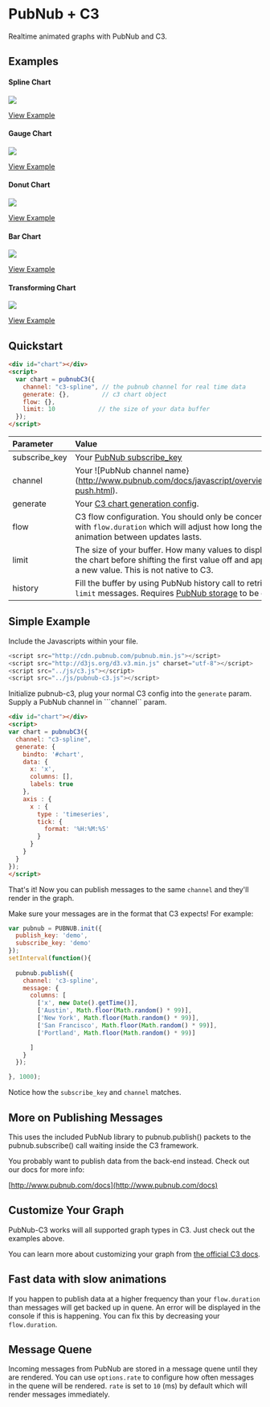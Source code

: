 PubNub + C3
===============

Realtime animated graphs with PubNub and C3.

## Examples

#### Spline Chart

![](http://i.imgur.com/MRK20Kb.gif)

[View Example](https://github.com/pubnub/pubnub-c3/blob/master/htdocs/pubnub/spline.html)

#### Gauge Chart

![](http://i.imgur.com/hO4pwDp.gif)

[View Example](https://github.com/pubnub/pubnub-c3/blob/master/htdocs/pubnub/gauge.html)

#### Donut Chart

![](http://i.imgur.com/YDydwZi.gif)

[View Example](https://github.com/pubnub/pubnub-c3/blob/master/htdocs/pubnub/donut.html)

#### Bar Chart

![](http://i.imgur.com/cgecpFw.gif)

[View Example](https://github.com/pubnub/pubnub-c3/blob/master/htdocs/pubnub/bar.html)

#### Transforming Chart

![](http://i.imgur.com/6sUQEDX.gif)

[View Example](https://github.com/pubnub/pubnub-c3/blob/master/htdocs/pubnub/transform.html)

## Quickstart

```html
<div id="chart"></div>
<script>
  var chart = pubnubC3({
    channel: "c3-spline", // the pubnub channel for real time data
    generate: {},         // c3 chart object
    flow: {},             
    limit: 10            // the size of your data buffer
  });
</script>
```

Parameter | Value | Default
| :------------ |:---------------| -----:|
| subscribe_key | Your [PubNub subscribe_key](http://www.pubnub.com/knowledge-base/categories/licensing-api-keys) | ```demo```
| channel | Your ![PubNub channel name}(http://www.pubnub.com/docs/javascript/overview/data-push.html). | ```false```
| generate | Your [C3 chart generation config](http://c3js.org/gettingstarted.html#generate). | ```undefined```
| flow | C3 flow configuration. You should only be concerned with ```flow.duration``` which will adjust how long the animation between updates lasts. | ```350```
| limit | The size of your buffer. How many values to display on the chart before shifting the first value off and appending a new value. This is not native to C3. | ```10```
| history | Fill the buffer by using PubNub history call to retrieve last ```limit``` messages. Requires [PubNub storage](http://www.pubnub.com/how-it-works/storage-and-playback/) to be enabled. | ```false```

## Simple Example

Include the Javascripts within your file.

```js
<script src="http://cdn.pubnub.com/pubnub.min.js"></script>
<script src="http://d3js.org/d3.v3.min.js" charset="utf-8"></script>
<script src="../js/c3.js"></script>
<script src="../js/pubnub-c3.js"></script>
```

Initialize pubnub-c3, plug your normal C3 config into the ```generate``` param. Supply a PubNub channel in ```channel`` param.

```html
<div id="chart"></div>
<script>
var chart = pubnubC3({
  channel: "c3-spline",
  generate: {
    bindto: '#chart',
    data: {
      x: 'x',
      columns: [],
      labels: true
    },
    axis : {
      x : {
        type : 'timeseries',
        tick: {
          format: '%H:%M:%S'
        }
      }
    }
  }
});
</script>
```

That's it! Now you can publish messages to the same ```channel``` and they'll render in the graph.

Make sure your messages are in the format that C3 expects! For example:

```js
var pubnub = PUBNUB.init({
  publish_key: 'demo',
  subscribe_key: 'demo'
});
setInterval(function(){
  
  pubnub.publish({
    channel: 'c3-spline',
    message: {
      columns: [
        ['x', new Date().getTime()],
        ['Austin', Math.floor(Math.random() * 99)],
        ['New York', Math.floor(Math.random() * 99)],
        ['San Francisco', Math.floor(Math.random() * 99)],
        ['Portland', Math.floor(Math.random() * 99)]

      ]
    }
  });

}, 1000);
```

Notice how the ```subscribe_key``` and ```channel```  matches.

## More on Publishing Messages

This uses the included PubNub library to pubnub.publish() 
packets to the pubnub.subscribe() call waiting inside the 
C3 framework.

You probably want to publish data from the back-end instead. 
Check out our docs for more info:

[http://www.pubnub.com/docs](http://www.pubnub.com/docs)

## Customize Your Graph

PubNub-C3 works will all supported graph types in C3. Just check out the examples above. 

You can learn more about customizing your graph from [the official C3 docs](http://c3js.org/gettingstarted.html#customize).

## Fast data with slow animations

If you happen to publish data at a higher frequency than your ```flow.duration``` than messages will get backed up in quene. An error will be displayed in the console if this is happening. You can fix this by decreasing your ```flow.duration```. 

## Message Quene

Incoming messages from PubNub are stored in a message quene until they are rendered. You can use ```options.rate``` to configure how often messages in the quene will be rendered. ```rate``` is set to ```10``` (ms) by default which will render messages immediately.
